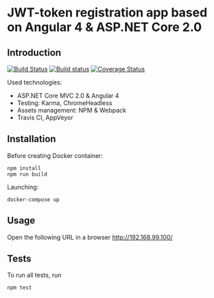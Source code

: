 ﻿# JWT-token registration app based on Angular 4 & ASP.NET Core 2.0

## Introduction

[![Build Status](https://travis-ci.org/osya/ASPNetCoreAngular2YoExample.svg?branch=master)](https://travis-ci.org/osya/ASPNetCoreAngular2YoExample) [![Build status](https://ci.appveyor.com/api/projects/status/ijoo2enx0h6d4n88/branch/master?svg=true)](https://ci.appveyor.com/project/osya/aspnetcoreangular2yoexample/branch/master) [![Coverage Status](https://coveralls.io/repos/github/osya/ASPNetCoreAngular2YoExample/badge.svg?branch=master)](https://coveralls.io/github/osya/ASPNetCoreAngular2YoExample?branch=master)

Used technologies:

- ASP.NET Core MVC 2.0 & Angular 4
- Testing: Karma, ChromeHeadless
- Assets management: NPM & Webpack
- Travis CI, AppVeyor

## Installation

Before creating Docker container:

```shell
npm install
npm run build
```

Launching:

```shell
docker-compose up
```

## Usage

Open the following URL in a browser <http://192.168.99.100/>

## Tests

To run all tests, run

```shell
npm test
```